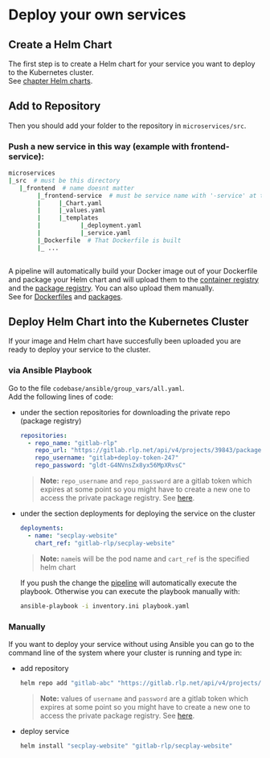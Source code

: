 # Deploy your own services

## Create a Helm Chart
The first step is to create a Helm chart for your service you want to deploy to the Kubernetes cluster.\
See [chapter Helm charts](./helm-charts.md).

## Add to Repository
Then you should add your folder to the repository in `microservices/src`.

### Push a new service in this way (example with frontend-service):

``` bash
microservices
|_src  # must be this directory
   |_frontend  # name doesnt matter
        |_frontend-service  # must be service name with '-service' at the end; this directory gets packaged
        |     |_Chart.yaml
        |     |_values.yaml
        |     |_templates
        |           |_deployment.yaml
        |           |_service.yaml
        |_Dockerfile  # That Dockerfile is built
        |_ ...
 
```

A pipeline will automatically build your Docker image out of your Dockerfile and package your Helm chart and will upload them to the [container registry](./gitlab-container-registry.md) and the [package registry](./gitlab-package-registry.md). You can also upload them manually.\
See for [Dockerfiles](./gitlab-container-registry.md#manually) and [packages](./gitlab-package-registry.md#manually).

## Deploy Helm Chart into the Kubernetes Cluster

If your image and Helm chart have succesfully been uploaded you are ready to deploy your service to the cluster.

### via Ansible Playbook

Go to the file `codebase/ansible/group_vars/all.yaml`.\
Add the following lines of code:

- under the section repositories for downloading the private repo (package registry)

  ```yaml
  repositories:
    - repo_name: "gitlab-rlp"
      repo_url: "https://gitlab.rlp.net/api/v4/projects/39843/packages/helm/stable"
      repo_username: "gitlab+deploy-token-247"
      repo_password: "gldt-G4NVnsZx8yx56MpXRvsC"
  ```
  > **Note:** `repo_username` and `repo_password` are a gitlab token which expires at some point so you might have to create a new one to access the private package registry. See [here](./gitlab-tokens.md).

- under the section deployments for deploying the service on the cluster

  ```yaml
  deployments:
    - name: "secplay-website"
      chart_ref: "gitlab-rlp/secplay-website"
  ```
  > **Note:** `name`is will be the pod name and `cart_ref` is the specified helm chart
  
  If you push the change the [pipeline](./pipelines.md#codebase-pipeline) will automatically execute the playbook.
  Otherwise you can execute the playbook manually with:

  ```bash
  ansible-playbook -i inventory.ini playbook.yaml
  ```

### Manually

If you want to deploy your service without using Ansible you can go to the command line of the system where your cluster is running and type in:

- add repository
  ```bash
  helm repo add "gitlab-abc" "https://gitlab.rlp.net/api/v4/projects/39843/packages/helm/stable" --username=gitlab+deploy-token-247 --password=gldt-G4NVnsZx8yx56MpXRvsC
  ```
  > **Note:** values of `username` and `password` are a gitlab token which expires at some point so you might have to create a new one to access the private package registry. See [here](./gitlab-tokens.md).

- deploy service

  ```bash
  helm install "secplay-website" "gitlab-rlp/secplay-website"
  ```